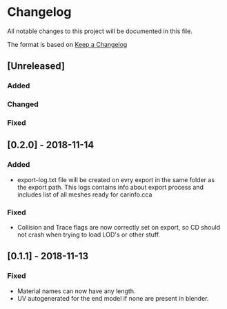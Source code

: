 # Changelog
All notable changes to this project will be documented in this file.

The format is based on [Keep a Changelog](http://keepachangelog.com/en/1.0.0/)

## [Unreleased]
### Added
### Changed
### Fixed

## [0.2.0] - 2018-11-14
### Added
- export-log.txt file will be created on evry export in the same folder as the export path. This logs contains info about export process and includes list of all meshes ready for carinfo.cca
### Fixed
- Collision and Trace flags are now correctly set on export, so CD should not crash when trying to load LOD's or other stuff.

## [0.1.1] - 2018-11-13
### Fixed
- Material names can now have any length.
- UV autogenerated for the end model if none are present in blender.